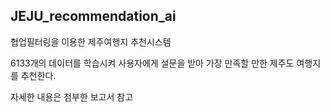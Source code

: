 ## JEJU_recommendation_ai

협업필터링을 이용한 제주여행지 추천시스템


6133개의 데이터를 학습시켜 사용자에게 설문을 받아 가장 만족할 만한 제주도 여행지를 추천한다.

자세한 내용은 첨부한 보고서 참고
